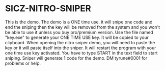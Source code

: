 # SICZ-NITRO-SNIPER
This is the demo. The demo is a ONE time use. it will snipe one code and end the sniping then the key will be removed from the system and you won't be able to use it unless you buy pro/premium version.
Use the file named "key.exe" to generate your ONE TIME USE key. It will be copied to your clipboard.
When opening the nitro sniper demo, you will need to paste the key or it will paste itself into the sniper. It will restart the program with your one time use key activated. You have to type START in the text field to start sniping. Sniper will generate 1 code for the demo. DM tyrune#0001 for problems or help.
